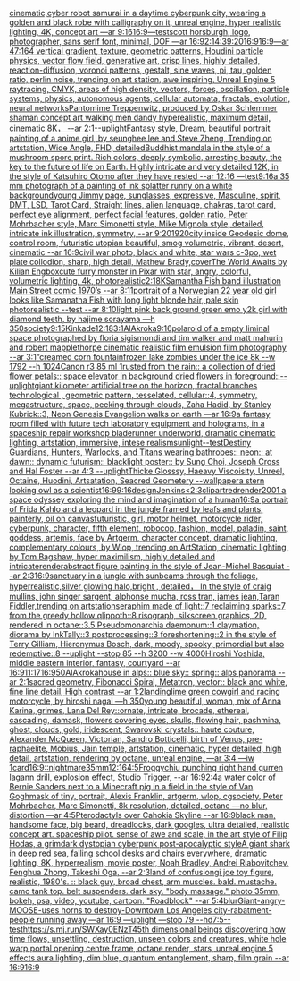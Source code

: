 [cinematic,](https://www.ebank.nz/aiartgenerator?category=cinematic%2C)[cyber robot samurai in a daytime cyberpunk city, wearing a golden and black robe with calligraphy on it, unreal engine, hyper realistic lighting, 4K, concept art —ar 9:16](https://www.ebank.nz/aiartgenerator?category=cyber%2520robot%2520samurai%2520in%2520a%2520daytime%2520cyberpunk%2520city%2C%2520wearing%2520a%2520golden%2520and%2520black%2520robe%2520with%2520calligraphy%2520on%2520it%2C%2520unreal%2520engine%2C%2520hyper%2520realistic%2520lighting%2C%25204K%2C%2520concept%2520art%2520%E2%80%94ar%25209%3A16)[](https://www.ebank.nz/aiartgenerator?category=)[16:9](https://www.ebank.nz/aiartgenerator?category=16%3A9)[—test](https://www.ebank.nz/aiartgenerator?category=%E2%80%94test)[scott horsburgh, logo, photographer, sans serif font, minimal, DOF —ar 16:9](https://www.ebank.nz/aiartgenerator?category=scott%2520horsburgh%2C%2520logo%2C%2520photographer%2C%2520sans%2520serif%2520font%2C%2520minimal%2C%2520DOF%2520%E2%80%94ar%252016%3A9)[2:1](https://www.ebank.nz/aiartgenerator?category=2%3A1)[4:3](https://www.ebank.nz/aiartgenerator?category=4%3A3)[9:20](https://www.ebank.nz/aiartgenerator?category=9%3A20)[16:9](https://www.ebank.nz/aiartgenerator?category=16%3A9)[16:9](https://www.ebank.nz/aiartgenerator?category=16%3A9)[—ar 47:164 vertical gradient, texture, geometric patterns, Houdini particle physics, vector flow field, generative art, crisp lines, highly detailed, reaction-diffusion, voronoi patterns, gestalt, sine waves, pi, tau, golden ratio, perlin noise, trending on art station, awe inspiring, Unreal Engine 5 raytracing, CMYK, areas of high density, vectors, forces, oscillation, particle systems, physics, autonomous agents, cellular automata, fractals, evolution, neural networks](https://www.ebank.nz/aiartgenerator?category=%E2%80%94ar%252047%3A164%2520vertical%2520gradient%2C%2520texture%2C%2520geometric%2520patterns%2C%2520Houdini%2520particle%2520physics%2C%2520vector%2520flow%2520field%2C%2520generative%2520art%2C%2520crisp%2520lines%2C%2520highly%2520detailed%2C%2520reaction-diffusion%2C%2520voronoi%2520patterns%2C%2520gestalt%2C%2520sine%2520waves%2C%2520pi%2C%2520tau%2C%2520golden%2520ratio%2C%2520perlin%2520noise%2C%2520trending%2520on%2520art%2520station%2C%2520awe%2520inspiring%2C%2520Unreal%2520Engine%25205%2520raytracing%2C%2520CMYK%2C%2520areas%2520of%2520high%2520density%2C%2520vectors%2C%2520forces%2C%2520oscillation%2C%2520particle%2520systems%2C%2520physics%2C%2520autonomous%2520agents%2C%2520cellular%2520automata%2C%2520fractals%2C%2520evolution%2C%2520neural%2520networks)[Pantomime Treppenwitz, produced by Oskar Schlemmer shaman concept art walking men dandy hyperealistic, maximum detail, cinematic 8K， --ar 2:1](https://www.ebank.nz/aiartgenerator?category=Pantomime%2520Treppenwitz%2C%2520produced%2520by%2520Oskar%2520Schlemmer%2520shaman%2520concept%2520art%2520walking%2520men%2520dandy%2520hyperealistic%2C%2520maximum%2520detail%2C%2520cinematic%25208K%EF%BC%8C%2520--ar%25202%3A1)[--uplight](https://www.ebank.nz/aiartgenerator?category=--uplight)[Fantasy style, Dream, beautiful portrait painting of a anime girl, by seunghee lee and Steve Zheng, Trending on artstation, Wide Angle, FHD, detailed](https://www.ebank.nz/aiartgenerator?category=Fantasy%2520style%2C%2520Dream%2C%2520beautiful%2520portrait%2520painting%2520of%2520a%2520anime%2520girl%2C%2520by%2520seunghee%2520lee%2520and%2520Steve%2520Zheng%2C%2520Trending%2520on%2520artstation%2C%2520Wide%2520Angle%2C%2520FHD%2C%2520detailed)[Buddhist mandala in the style of a mushroom spore print. Rich colors, deeply symbolic, arresting beauty, the key to the future of life on Earth. Highly intricate and very detailed 12K, in the style of Katsuhiro Otomo after they have rested --ar 12:16 —test](https://www.ebank.nz/aiartgenerator?category=Buddhist%2520mandala%2520in%2520the%2520style%2520of%2520a%2520mushroom%2520spore%2520print.%2520Rich%2520colors%2C%2520deeply%2520symbolic%2C%2520arresting%2520beauty%2C%2520the%2520key%2520to%2520the%2520future%2520of%2520life%2520on%2520Earth.%2520Highly%2520intricate%2520and%2520very%2520detailed%252012K%2C%2520in%2520the%2520style%2520of%2520Katsuhiro%2520Otomo%2520after%2520they%2520have%2520rested%2520--ar%252012%3A16%2520%E2%80%94test)[9:16](https://www.ebank.nz/aiartgenerator?category=9%3A16)[a 35 mm photograph of a painting of ink splatter runny on a white background](https://www.ebank.nz/aiartgenerator?category=a%252035%2520mm%2520photograph%2520of%2520a%2520painting%2520of%2520ink%2520splatter%2520runny%2520on%2520a%2520white%2520background)[young Jimmy page, sunglasses, expressive, Masculine, spirit, DMT, LSD, Tarot Card, Straight lines, alien language, chakras, tarot card, perfect eye alignment, perfect facial features, golden ratio, Peter Mohrbacher style, Marc Simonetti style, Mike Mignola style, detailed, intricate ink illustration, symmetry, --ar 9:20](https://www.ebank.nz/aiartgenerator?category=young%2520Jimmy%2520page%2C%2520sunglasses%2C%2520expressive%2C%2520Masculine%2C%2520spirit%2C%2520DMT%2C%2520LSD%2C%2520Tarot%2520Card%2C%2520Straight%2520lines%2C%2520alien%2520language%2C%2520chakras%2C%2520tarot%2520card%2C%2520perfect%2520eye%2520alignment%2C%2520perfect%2520facial%2520features%2C%2520golden%2520ratio%2C%2520Peter%2520Mohrbacher%2520style%2C%2520Marc%2520Simonetti%2520style%2C%2520Mike%2520Mignola%2520style%2C%2520detailed%2C%2520intricate%2520ink%2520illustration%2C%2520symmetry%2C%2520--ar%25209%3A20)[1920](https://www.ebank.nz/aiartgenerator?category=1920)[city inside Geodesic dome, control room, futuristic utopian beautiful, smog volumetric, vibrant, desert, cinematic --ar 16:9](https://www.ebank.nz/aiartgenerator?category=city%2520inside%2520Geodesic%2520dome%2C%2520control%2520room%2C%2520futuristic%2520utopian%2520beautiful%2C%2520smog%2520volumetric%2C%2520vibrant%2C%2520desert%2C%2520cinematic%2520--ar%252016%3A9)[civil war photo, black and white, star wars c-3po, wet plate collodion, sharp, high detail, Mathew Brady,](https://www.ebank.nz/aiartgenerator?category=civil%2520war%2520photo%2C%2520black%2520and%2520white%2C%2520star%2520wars%2520c-3po%2C%2520wet%2520plate%2520collodion%2C%2520sharp%2C%2520high%2520detail%2C%2520Mathew%2520Brady%2C)[cover](https://www.ebank.nz/aiartgenerator?category=cover)[The World Awaits by Kilian Eng](https://www.ebank.nz/aiartgenerator?category=The%2520World%2520Awaits%2520by%2520Kilian%2520Eng)[box](https://www.ebank.nz/aiartgenerator?category=box)[cute furry monster in Pixar with star, angry, colorful, volumetric lighting, 4k, photorealistic](https://www.ebank.nz/aiartgenerator?category=cute%2520furry%2520monster%2520in%2520Pixar%2520with%2520star%2C%2520angry%2C%2520colorful%2C%2520volumetric%2520lighting%2C%25204k%2C%2520photorealistic)[2:1](https://www.ebank.nz/aiartgenerator?category=2%3A1)[8K](https://www.ebank.nz/aiartgenerator?category=8K)[Samantha Fish band illustration Main Street comic 1970’s --ar 8:11](https://www.ebank.nz/aiartgenerator?category=Samantha%2520Fish%2520band%2520illustration%2520Main%2520Street%2520comic%25201970%E2%80%99s%2520--ar%25208%3A11)[portrait of a Norwegian 22 year old girl looks like Samanatha Fish with long light blonde hair, pale skin photorealistic --test --ar 8:10](https://www.ebank.nz/aiartgenerator?category=portrait%2520of%2520a%2520Norwegian%252022%2520year%2520old%2520girl%2520looks%2520like%2520Samanatha%2520Fish%2520with%2520long%2520light%2520blonde%2520hair%2C%2520pale%2520skin%2520photorealistic%2520--test%2520--ar%25208%3A10)[light pink back ground green emo y2k girl with diamond teeth, by hajime sorayama —h 350](https://www.ebank.nz/aiartgenerator?category=light%2520pink%2520back%2520ground%2520green%2520emo%2520y2k%2520girl%2520with%2520diamond%2520teeth%2C%2520by%2520hajime%2520sorayama%2520%E2%80%94h%2520350)[society](https://www.ebank.nz/aiartgenerator?category=society)[9:15](https://www.ebank.nz/aiartgenerator?category=9%3A15)[Kinkade](https://www.ebank.nz/aiartgenerator?category=Kinkade)[12:18](https://www.ebank.nz/aiartgenerator?category=12%3A18)[3:1](https://www.ebank.nz/aiartgenerator?category=3%3A1)[AlAkroka](https://www.ebank.nz/aiartgenerator?category=AlAkroka)[9:16](https://www.ebank.nz/aiartgenerator?category=9%3A16)[polaroid of a empty liminal space photographed by floria sigismondi and tim walker  and matt mahurin and robert mapplethorpe cinematic realistic film emulsion film photography --ar 3:1](https://www.ebank.nz/aiartgenerator?category=polaroid%2520of%2520a%2520empty%2520liminal%2520space%2520photographed%2520by%2520floria%2520sigismondi%2520and%2520tim%2520walker%2520%2520and%2520matt%2520mahurin%2520and%2520robert%2520mapplethorpe%2520cinematic%2520realistic%2520film%2520emulsion%2520film%2520photography%2520--ar%25203%3A1)[“](https://www.ebank.nz/aiartgenerator?category=%E2%80%9C)[creamed corn fountain](https://www.ebank.nz/aiartgenerator?category=creamed%2520corn%2520fountain)[frozen lake zombies under the ice 8k --w 1792 --h 1024](https://www.ebank.nz/aiartgenerator?category=frozen%2520lake%2520zombies%2520under%2520the%2520ice%25208k%2520--w%25201792%2520--h%25201024)[Canon r3 85 ml 1rusted from the rain:: a collection of dried flower petals:: space elevator in background dried flowers in foreground::](https://www.ebank.nz/aiartgenerator?category=Canon%2520r3%252085%2520ml%25201rusted%2520from%2520the%2520rain%3A%3A%2520a%2520collection%2520of%2520dried%2520flower%2520petals%3A%3A%2520space%2520elevator%2520in%2520background%2520dried%2520flowers%2520in%2520foreground%3A%3A)[--uplight](https://www.ebank.nz/aiartgenerator?category=--uplight)[giant kilometer artificial tree on the horizon, fractal branches technological , geometric pattern, tesselated, cellular::4, symmetry, megastructure, space, peeking through clouds, Zaha Hadid, by Stanley Kubrick::3, Neon Genesis Evangelion walks on earth —ar 16:9](https://www.ebank.nz/aiartgenerator?category=giant%2520kilometer%2520artificial%2520tree%2520on%2520the%2520horizon%2C%2520fractal%2520branches%2520technological%2520%2C%2520geometric%2520pattern%2C%2520tesselated%2C%2520cellular%3A%3A4%2C%2520symmetry%2C%2520megastructure%2C%2520space%2C%2520peeking%2520through%2520clouds%2C%2520Zaha%2520Hadid%2C%2520by%2520Stanley%2520Kubrick%3A%3A3%2C%2520Neon%2520Genesis%2520Evangelion%2520walks%2520on%2520earth%2520%E2%80%94ar%252016%3A9)[a fantasy room filled with future tech laboratory equipment and holograms, in a spaceship repair workshop bladerunner underworld, dramatic cinematic lighting, artstation, immersive, intese realism](https://www.ebank.nz/aiartgenerator?category=a%2520fantasy%2520room%2520filled%2520with%2520future%2520tech%2520laboratory%2520equipment%2520and%2520holograms%2C%2520in%2520a%2520spaceship%2520repair%2520workshop%2520bladerunner%2520underworld%2C%2520dramatic%2520cinematic%2520lighting%2C%2520artstation%2C%2520immersive%2C%2520intese%2520realism)[sunlight](https://www.ebank.nz/aiartgenerator?category=sunlight)[--test](https://www.ebank.nz/aiartgenerator?category=--test)[Destiny Guardians, Hunters, Warlocks, and Titans wearing bathrobes:: neon:: at dawn:: dynamic futurism:: blacklight poster:: by Sung Choi, Joseph Cross and Hal Foster --ar 4:3 --uplight](https://www.ebank.nz/aiartgenerator?category=Destiny%2520Guardians%2C%2520Hunters%2C%2520Warlocks%2C%2520and%2520Titans%2520wearing%2520bathrobes%3A%3A%2520neon%3A%3A%2520at%2520dawn%3A%3A%2520dynamic%2520futurism%3A%3A%2520blacklight%2520poster%3A%3A%2520by%2520Sung%2520Choi%2C%2520Joseph%2520Cross%2520and%2520Hal%2520Foster%2520--ar%25204%3A3%2520--uplight)[Thicke Glosssy, Haeavy Viscoisity, Unreel, Octaine, Huodini, Artsatation, Seacred Geometery --wallpaper](https://www.ebank.nz/aiartgenerator?category=Thicke%2520Glosssy%2C%2520Haeavy%2520Viscoisity%2C%2520Unreel%2C%2520Octaine%2C%2520Huodini%2C%2520Artsatation%2C%2520Seacred%2520Geometery%2520--wallpaper)[a stern looking owl as a scientist](https://www.ebank.nz/aiartgenerator?category=a%2520stern%2520looking%2520owl%2520as%2520a%2520scientist)[16:9](https://www.ebank.nz/aiartgenerator?category=16%3A9)[9:16](https://www.ebank.nz/aiartgenerator?category=9%3A16)[design](https://www.ebank.nz/aiartgenerator?category=design)[Jenkins](https://www.ebank.nz/aiartgenerator?category=Jenkins)[<2:3](https://www.ebank.nz/aiartgenerator?category=%3C2%3A3)[clipart](https://www.ebank.nz/aiartgenerator?category=clipart)[red](https://www.ebank.nz/aiartgenerator?category=red)[render](https://www.ebank.nz/aiartgenerator?category=render)[2001 a space odyssey exploring the mind and imagination of a human](https://www.ebank.nz/aiartgenerator?category=2001%2520a%2520space%2520odyssey%2520exploring%2520the%2520mind%2520and%2520imagination%2520of%2520a%2520human)[16:9](https://www.ebank.nz/aiartgenerator?category=16%3A9)[a portrait of Frida Kahlo and a leopard in the jungle framed by leafs and plants, painterly, oil on canvas](https://www.ebank.nz/aiartgenerator?category=a%2520portrait%2520of%2520Frida%2520Kahlo%2520and%2520a%2520leopard%2520in%2520the%2520jungle%2520framed%2520by%2520leafs%2520and%2520plants%2C%2520painterly%2C%2520oil%2520on%2520canvas)[futuristic, girl, motor helmet, motorcycle rider, cyberpunk, character, fifth element, robocop, fashion, model, paladin, saint, goddess, artemis, face by Artgerm, character concept, dramatic lighting, complementary colours, by Wlop, trending on ArtStation, cinematic lighting, by Tom Bagshaw, hyper maximilism, highly detailed and intricate](https://www.ebank.nz/aiartgenerator?category=futuristic%2C%2520girl%2C%2520motor%2520helmet%2C%2520motorcycle%2520rider%2C%2520cyberpunk%2C%2520character%2C%2520fifth%2520element%2C%2520robocop%2C%2520fashion%2C%2520model%2C%2520paladin%2C%2520saint%2C%2520goddess%2C%2520artemis%2C%2520face%2520by%2520Artgerm%2C%2520character%2520concept%2C%2520dramatic%2520lighting%2C%2520complementary%2520colours%2C%2520by%2520Wlop%2C%2520trending%2520on%2520ArtStation%2C%2520cinematic%2520lighting%2C%2520by%2520Tom%2520Bagshaw%2C%2520hyper%2520maximilism%2C%2520highly%2520detailed%2520and%2520intricate)[render](https://www.ebank.nz/aiartgenerator?category=render)[abstract figure painting in the style of Jean-Michel Basquiat --ar 2:3](https://www.ebank.nz/aiartgenerator?category=abstract%2520figure%2520painting%2520in%2520the%2520style%2520of%2520Jean-Michel%2520Basquiat%2520--ar%25202%3A3)[16:9](https://www.ebank.nz/aiartgenerator?category=16%3A9)[sanctuary in a jungle with sunbeams through the foliage, hyperrealistic,silver glowing halo,bright , detailed， In the style of craig mullins, john singer sargent, alphonse mucha, ross tran, james jean,Taran Fiddler,trending on artstation](https://www.ebank.nz/aiartgenerator?category=sanctuary%2520in%2520a%2520jungle%2520with%2520sunbeams%2520through%2520the%2520foliage%2C%2520hyperrealistic%2Csilver%2520glowing%2520halo%2Cbright%2520%2C%2520detailed%EF%BC%8C%2520In%2520the%2520style%2520of%2520craig%2520mullins%2C%2520john%2520singer%2520sargent%2C%2520alphonse%2520mucha%2C%2520ross%2520tran%2C%2520james%2520jean%2CTaran%2520Fiddler%2Ctrending%2520on%2520artstation)[seraphim made of light::7 reclaiming sparks::7 from the greedy hollow qlippoth::8 risograph, silkscreen graphics, 2D, rendered in octane::3.5 Pseudomonarchia daemonum::1 claymation, diorama by InkTally::3 postprocessing::3 foreshortening::2 in the style of Terry Gilliam, Hieronymus Bosch, dark, moody, spooky, primordial but also redemptive::8 --uplight --stop 85 --h 3200 --w 4000](https://www.ebank.nz/aiartgenerator?category=seraphim%2520made%2520of%2520light%3A%3A7%2520reclaiming%2520sparks%3A%3A7%2520from%2520the%2520greedy%2520hollow%2520qlippoth%3A%3A8%2520risograph%2C%2520silkscreen%2520graphics%2C%25202D%2C%2520rendered%2520in%2520octane%3A%3A3.5%2520Pseudomonarchia%2520daemonum%3A%3A1%2520claymation%2C%2520diorama%2520by%2520InkTally%3A%3A3%2520postprocessing%3A%3A3%2520foreshortening%3A%3A2%2520in%2520the%2520style%2520of%2520Terry%2520Gilliam%2C%2520Hieronymus%2520Bosch%2C%2520dark%2C%2520moody%2C%2520spooky%2C%2520primordial%2520but%2520also%2520redemptive%3A%3A8%2520--uplight%2520--stop%252085%2520--h%25203200%2520--w%25204000)[Hiroshi Yoshida, middle eastern interior, fantasy, courtyard --ar 16:9](https://www.ebank.nz/aiartgenerator?category=Hiroshi%2520Yoshida%2C%2520middle%2520eastern%2520interior%2C%2520fantasy%2C%2520courtyard%2520--ar%252016%3A9)[11:17](https://www.ebank.nz/aiartgenerator?category=11%3A17)[16:9](https://www.ebank.nz/aiartgenerator?category=16%3A9)[50](https://www.ebank.nz/aiartgenerator?category=50)[AlAkroka](https://www.ebank.nz/aiartgenerator?category=AlAkroka)[house in alps:: blue sky:: spring:: alps panorama --ar 2:1](https://www.ebank.nz/aiartgenerator?category=house%2520in%2520alps%3A%3A%2520blue%2520sky%3A%3A%2520spring%3A%3A%2520alps%2520panorama%2520--ar%25202%3A1)[sacred geometry, Fibonacci Spiral, Metatron, vector:: black and white, fine line detail, High contrast  --ar 1:2](https://www.ebank.nz/aiartgenerator?category=sacred%2520geometry%2C%2520Fibonacci%2520Spiral%2C%2520Metatron%2C%2520vector%3A%3A%2520black%2520and%2520white%2C%2520fine%2520line%2520detail%2C%2520High%2520contrast%2520%2520--ar%25201%3A2)[landing](https://www.ebank.nz/aiartgenerator?category=landing)[lime green cowgirl and racing motorcycle, by hiroshi nagai —h 350](https://www.ebank.nz/aiartgenerator?category=lime%2520green%2520cowgirl%2520and%2520racing%2520motorcycle%2C%2520by%2520hiroshi%2520nagai%2520%E2%80%94h%2520350)[young beautiful, woman, mix of Anna Karina, grimes, Lana Del Rey::ornate, intricate, brocade, ethereal, cascading, damask, flowers covering eyes, skulls, flowing hair, pashmina, ghost, clouds, gold, iridescent, Swarovski crystals:: haute couture, Alexander McQueen, Victorian, Sandro Botticelli, birth of Venus, pre-raphaelite, Möbius, Jain temple, artstation, cinematic, hyper detailed, high detail, artstation, rendering by octane, unreal engine, —ar 3:4 —iw 1](https://www.ebank.nz/aiartgenerator?category=young%2520beautiful%2C%2520woman%2C%2520mix%2520of%2520Anna%2520Karina%2C%2520grimes%2C%2520Lana%2520Del%2520Rey%3A%3Aornate%2C%2520intricate%2C%2520brocade%2C%2520ethereal%2C%2520cascading%2C%2520damask%2C%2520flowers%2520covering%2520eyes%2C%2520skulls%2C%2520flowing%2520hair%2C%2520pashmina%2C%2520ghost%2C%2520clouds%2C%2520gold%2C%2520iridescent%2C%2520Swarovski%2520crystals%3A%3A%2520haute%2520couture%2C%2520Alexander%2520McQueen%2C%2520Victorian%2C%2520Sandro%2520Botticelli%2C%2520birth%2520of%2520Venus%2C%2520pre-raphaelite%2C%2520M%C3%B6bius%2C%2520Jain%2520temple%2C%2520artstation%2C%2520cinematic%2C%2520hyper%2520detailed%2C%2520high%2520detail%2C%2520artstation%2C%2520rendering%2520by%2520octane%2C%2520unreal%2520engine%2C%2520%E2%80%94ar%25203%3A4%2520%E2%80%94iw%25201)[card](https://www.ebank.nz/aiartgenerator?category=card)[16:9](https://www.ebank.nz/aiartgenerator?category=16%3A9)[::nightmare](https://www.ebank.nz/aiartgenerator?category=%3A%3Anightmare)[35mm](https://www.ebank.nz/aiartgenerator?category=35mm)[12:16](https://www.ebank.nz/aiartgenerator?category=12%3A16)[4:5](https://www.ebank.nz/aiartgenerator?category=4%3A5)[Froggychiu punching right hand gurren lagann drill, explosion effect, Studio Trigger, --ar 16:9](https://www.ebank.nz/aiartgenerator?category=Froggychiu%2520punching%2520right%2520hand%2520gurren%2520lagann%2520drill%2C%2520explosion%2520effect%2C%2520Studio%2520Trigger%2C%2520--ar%252016%3A9)[2:4](https://www.ebank.nz/aiartgenerator?category=2%3A4)[a water color of Bernie Sanders next to a Minecraft pig in a field in the style of Van Gogh](https://www.ebank.nz/aiartgenerator?category=a%2520water%2520color%2520of%2520Bernie%2520Sanders%2520next%2520to%2520a%2520Minecraft%2520pig%2520in%2520a%2520field%2520in%2520the%2520style%2520of%2520Van%2520Gogh)[mask of tiny, portrait, Alexis Franklin, artgerm, wlop, cgsociety, Peter Mohrbacher, Marc Simonetti, 8k resolution, detailed, octane —no blur, distortion —ar 4:5](https://www.ebank.nz/aiartgenerator?category=mask%2520of%2520tiny%2C%2520portrait%2C%2520Alexis%2520Franklin%2C%2520artgerm%2C%2520wlop%2C%2520cgsociety%2C%2520Peter%2520Mohrbacher%2C%2520Marc%2520Simonetti%2C%25208k%2520resolution%2C%2520detailed%2C%2520octane%2520%E2%80%94no%2520blur%2C%2520distortion%2520%E2%80%94ar%25204%3A5)[Pterodactyls over Cahokia Skyline --ar 16:9](https://www.ebank.nz/aiartgenerator?category=Pterodactyls%2520over%2520Cahokia%2520Skyline%2520--ar%252016%3A9)[black man, handsome face, big beard, dreadlocks, dark googles, ultra detailed, realistic concept art. spaceship pilot. sense of awe and scale, in the art style of Filip Hodas, a grimdark dystopian cyberpunk post-apocalyptic style](https://www.ebank.nz/aiartgenerator?category=black%2520man%2C%2520handsome%2520face%2C%2520big%2520beard%2C%2520dreadlocks%2C%2520dark%2520googles%2C%2520ultra%2520detailed%2C%2520realistic%2520concept%2520art.%2520spaceship%2520pilot.%2520sense%2520of%2520awe%2520and%2520scale%2C%2520in%2520the%2520art%2520style%2520of%2520Filip%2520Hodas%2C%2520a%2520grimdark%2520dystopian%2520cyberpunk%2520post-apocalyptic%2520style)[A giant shark in deep red sea, falling school desks and chairs everywhere, dramatic lighting, 8K, hyperrealism, movie poster, Noah Bradley, Andrei Riabovitchev, Fenghua Zhong, Takeshi Oga, --ar 2:3](https://www.ebank.nz/aiartgenerator?category=A%2520giant%2520shark%2520in%2520deep%2520red%2520sea%2C%2520falling%2520school%2520desks%2520and%2520chairs%2520everywhere%2C%2520dramatic%2520lighting%2C%25208K%2C%2520hyperrealism%2C%2520movie%2520poster%2C%2520Noah%2520Bradley%2C%2520Andrei%2520Riabovitchev%2C%2520Fenghua%2520Zhong%2C%2520Takeshi%2520Oga%2C%2520--ar%25202%3A3)[land of confusion](https://www.ebank.nz/aiartgenerator?category=land%2520of%2520confusion)[gi joe toy figure, realistic, 1980's. :: black guy, broad chest, arm muscles. bald. mustache. camo tank top. belt suspenders. dark sky. "body massage." photo 35mm, bokeh, psa, video, youtube, cartoon. "Roadblock" --ar 5:4](https://www.ebank.nz/aiartgenerator?category=gi%2520joe%2520toy%2520figure%2C%2520realistic%2C%25201980%27s.%2520%3A%3A%2520black%2520guy%2C%2520broad%2520chest%2C%2520arm%2520muscles.%2520bald.%2520mustache.%2520camo%2520tank%2520top.%2520belt%2520suspenders.%2520dark%2520sky.%2520%22body%2520massage.%22%2520photo%252035mm%2C%2520bokeh%2C%2520psa%2C%2520video%2C%2520youtube%2C%2520cartoon.%2520%22Roadblock%22%2520--ar%25205%3A4)[blur](https://www.ebank.nz/aiartgenerator?category=blur)[Giant-angry-MOOSE-uses horns to destroy-Downtown Los Angeles city-rabatment-people running away —ar 16:9 —uplight —stop 79 --hd](https://www.ebank.nz/aiartgenerator?category=Giant-angry-MOOSE-uses%2520horns%2520to%2520destroy-Downtown%2520Los%2520Angeles%2520city-rabatment-people%2520running%2520away%2520%E2%80%94ar%252016%3A9%2520%E2%80%94uplight%2520%E2%80%94stop%252079%2520--hd)[7:5](https://www.ebank.nz/aiartgenerator?category=7%3A5)[--test](https://www.ebank.nz/aiartgenerator?category=--test)[<https://s.mj.run/SWXay0ENzT4>](https://www.ebank.nz/aiartgenerator?category=%3Chttps%3A//s.mj.run/SWXay0ENzT4%3E)[5th dimensional beings discovering how time flows, unsettling, destruction, unseen colors and creatures, white hole warp portal opening centre frame, octane render, stars, unreal engine 5 effects aura lighting, dim blue, quantum entanglement, sharp, film grain --ar 16:9](https://www.ebank.nz/aiartgenerator?category=5th%2520dimensional%2520beings%2520discovering%2520how%2520time%2520flows%2C%2520unsettling%2C%2520destruction%2C%2520unseen%2520colors%2520and%2520creatures%2C%2520white%2520hole%2520warp%2520portal%2520opening%2520centre%2520frame%2C%2520octane%2520render%2C%2520stars%2C%2520unreal%2520engine%25205%2520effects%2520aura%2520lighting%2C%2520dim%2520blue%2C%2520quantum%2520entanglement%2C%2520sharp%2C%2520film%2520grain%2520--ar%252016%3A9)[16:9](https://www.ebank.nz/aiartgenerator?category=16%3A9)